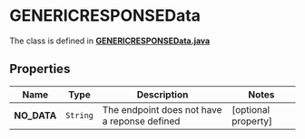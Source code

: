 

# GENERICRESPONSEData

The class is defined in **[GENERICRESPONSEData.java](../../src/main/java/org/openapitools/model/GENERICRESPONSEData.java)**

## Properties

Name | Type | Description | Notes
------------ | ------------- | ------------- | -------------
**NO_DATA** | `String` | The endpoint does not have a reponse defined |  [optional property]



